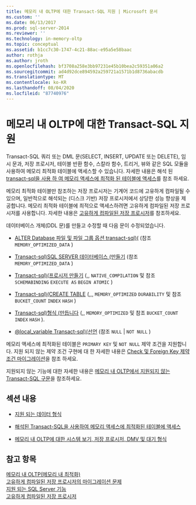```yaml
---
title: 메모리 내 OLTP에 대한 Transact-SQL 지원 | Microsoft 문서
ms.custom: ''
ms.date: 06/13/2017
ms.prod: sql-server-2014
ms.reviewer: ''
ms.technology: in-memory-oltp
ms.topic: conceptual
ms.assetid: b1cc7c30-1747-4c21-88ac-e95a5e58baac
author: rothja
ms.author: jroth
ms.openlocfilehash: bf3708a258e3bb97231e45b10bea2c59351a06a2
ms.sourcegitcommit: ad4d92dce894592a259721a1571b1d8736abacdb
ms.translationtype: MT
ms.contentlocale: ko-KR
ms.lasthandoff: 08/04/2020
ms.locfileid: "87740976"
---
```

# <a name="transact-sql-support-for-in-memory-oltp"></a>메모리 내 OLTP에 대한 Transact-SQL 지원
  Transact-SQL 쿼리 또는 DML 문(SELECT, INSERT, UPDATE 또는 DELETE), 임시 문과, 저장 프로시저, 테이블 반환 함수, 스칼라 함수, 트리거, 뷰와 같은 SQL 모듈을 사용하여 메모리 최적화 테이블에 액세스할 수 있습니다. 자세한 내용은 해석 된 [transact-sql을 사용 하 여 메모리 액세스에 최적화 된 테이블에 액세스](accessing-memory-optimized-tables-using-interpreted-transact-sql.md)를 참조 하세요.  
  
 메모리 최적화 테이블만 참조하는 저장 프로시저는 기계어 코드에 고유하게 컴파일될 수 있으며, 일반적으로 해석되는 (디스크 기반) 저장 프로시저에서 상당한 성능 향상을 제공합니다. 메모리 최적화 테이블에 최적으로 액세스하려면 고유하게 컴파일된 저장 프로시저를 사용합니다. 자세한 내용은 [고유하게 컴파일된 저장 프로시저](natively-compiled-stored-procedures.md)를 참조하세요.  
  
 데이터베이스 개체(DDL 문)를 만들고 수정할 때 다음 문이 수정되었습니다.  
  
-   [ALTER Database 파일 및 파일 그룹 옵션 transact-sql&#41;&#40;](/sql/t-sql/statements/alter-database-transact-sql-file-and-filegroup-options) (참조 `MEMORY_OPTIMIZED_DATA` )  
  
-   [Transact-sql&#41;SQL SERVER 데이터베이스 &#40;만들기](/sql/t-sql/statements/create-database-sql-server-transact-sql) (참조 `MEMORY_OPTIMIZED_DATA` )  
  
-   [Transact-sql&#41;&#40;프로시저 만들기](/sql/t-sql/statements/create-procedure-transact-sql) (,, `NATIVE_COMPILATION` 및 참조 `SCHEMABINDING` `EXECUTE AS` `BEGIN ATOMIC` )  
  
-   [Transact-sql&#41;&#40;CREATE TABLE](/sql/t-sql/statements/create-table-transact-sql) (,,, `MEMORY_OPTIMIZED` `DURABILITY` 및 참조 `BUCKET_COUNT` `INDEX` `HASH` )  
  
-   [Transact-sql&#41;형식 &#40;만듭니다](/sql/t-sql/statements/create-type-transact-sql) (,, `MEMORY_OPTIMIZED` 및 참조 `BUCKET_COUNT` `INDEX` `HASH` ).  
  
-   [ @local_variable Transact-sql&#41;&#40;선언](/sql/t-sql/language-elements/declare-local-variable-transact-sql) (참조 `NULL`  |  `NOT NULL` )  
  
 메모리 액세스에 최적화된 테이블은 `PRIMARY KEY` 및 `NOT NULL` 제약 조건을 지원합니다. 지원 되지 않는 제약 조건 구현에 대 한 자세한 내용은 [Check 및 Foreign Key 제약 조건 마이그레이션](../../database-engine/migrating-check-and-foreign-key-constraints.md)을 참조 하세요.  
  
 지원되지 않는 기능에 대한 자세한 내용은 [메모리 내 OLTP에서 지원되지 않는 Transact-SQL 구문](transact-sql-constructs-not-supported-by-in-memory-oltp.md)을 참조하세요.  
  
## <a name="in-this-section"></a>섹션 내용  
  
-   [지원 되는 데이터 형식](supported-data-types-for-in-memory-oltp.md)  
  
-   [해석된 Transact-SQL을 사용하여 메모리 액세스에 최적화된 테이블에 액세스](accessing-memory-optimized-tables-using-interpreted-transact-sql.md)  
  
-   [메모리 내 OLTP에 대한 시스템 보기, 저장 프로시저, DMV 및 대기 형식](../../database-engine/system-views-stored-procedures-dmvs-and-wait-types-for-in-memory-oltp.md)  
  
## <a name="see-also"></a>참고 항목  
 [메모리 내 OLTP&#40;메모리 내 최적화&#41;](in-memory-oltp-in-memory-optimization.md)   
 [고유하게 컴파일된 저장 프로시저의 마이그레이션 문제](migration-issues-for-natively-compiled-stored-procedures.md)   
 [지원 되는 SQL Server 기능](unsupported-sql-server-features-for-in-memory-oltp.md)   
 [고유하게 컴파일된 저장 프로시저](natively-compiled-stored-procedures.md)  
  
  
